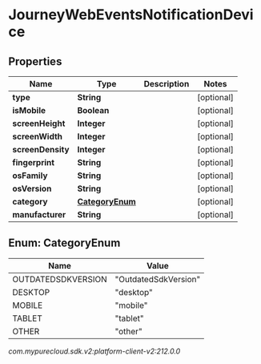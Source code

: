 # JourneyWebEventsNotificationDevice


## Properties

| Name | Type | Description | Notes |
| ------------ | ------------- | ------------- | ------------- |
| **type** | **String** |  |  [optional] |
| **isMobile** | **Boolean** |  |  [optional] |
| **screenHeight** | **Integer** |  |  [optional] |
| **screenWidth** | **Integer** |  |  [optional] |
| **screenDensity** | **Integer** |  |  [optional] |
| **fingerprint** | **String** |  |  [optional] |
| **osFamily** | **String** |  |  [optional] |
| **osVersion** | **String** |  |  [optional] |
| **category** | [**CategoryEnum**](#Enum--CategoryEnum) |  |  [optional] |
| **manufacturer** | **String** |  |  [optional] |


## Enum: CategoryEnum

| Name | Value |
| ---- | ----- |
| OUTDATEDSDKVERSION | &quot;OutdatedSdkVersion&quot; | 
| DESKTOP | &quot;desktop&quot; | 
| MOBILE | &quot;mobile&quot; | 
| TABLET | &quot;tablet&quot; | 
| OTHER | &quot;other&quot; | 




_com.mypurecloud.sdk.v2:platform-client-v2:212.0.0_
